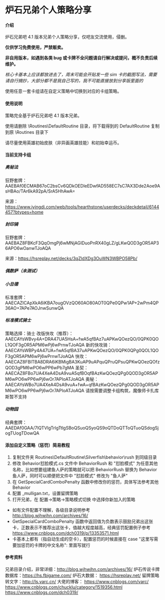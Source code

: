 # 炉石兄弟个人策略分享

#### 介绍
炉石兄弟吧 4.1 版本兄弟个人策略分享，仅吧友交流使用，侵删。

**仅供学习免费使用，严禁贩卖。**

**非自用版本，如遇到各类 bug 或卡牌不全问题请自行解决或提问，概不负责后续维护。**

*核心卡基本上应该都放进去了，周末可能会开贴发一些 sim 卡的截图写法，需要请自行摘抄，大部分都不是我自己写的，我不可能直接放到分享版里面的*

使用任意一套卡组请在自定义策略中切换到对应的卡组策略。

#### 使用说明
策略完全基于炉石兄弟吧 4.1 版本兄弟。

使用请删除 \Routines\DefaultRoutine 目录，将下载得到的 DefaultRoutine 复制到原 \Routines 目录下

请尽量使用英雄初始皮肤（非异画英雄技能）和初始幸运币。

#### 当前支持卡组

#####  奥秘法
狂野套牌：AAEBAf0ECMAB67oC2bsCv6QDkOEDleEDwfAD558EC7sC7AX3Dde2Aoe9AsHBAo/TAr6kA92pA/SrA5HhAwA=

来源：https://www.iyingdi.com/web/tools/hearthstone/userdecks/deckdetail/6144457?btypes=home

#####  封印骑
狂野套牌：AAEBAZ8FBKcF3QqOmgPj6wMNjAGIDuoPnRX40gLZ/gLKwQOD3gOR5AP36APO6wOanwTJoAQA

来源：https://hsreplay.net/decks/3qZldXDg3OuWN3WBPO58Pb/

#####  偶数萨（未测试）

#####  小丑德
标准套牌：AAECAZICApXkA6iKBA7ougOVzQO60AO80AOT0QPe0QPw1AP+2wPm4QP36AO+7APe7AOJnwSunwQA

#####  标准模式骑士
策略选择：骑士
改版快攻（推荐）：AAECAYsWBvy4A+DRA47UA5HsA+fwA5qfBAz7uAPKwQOezQO/0QPK0QOL1QOF3gOR5APM6wPj6wPrnwTJoAQA
新的快攻骑：AAECAYsWBPy4A47UA+fwA5qfBA37uAPKwQOezQO/0QPK0QPg0QOL1QOF3gOR5APM6wPj6wPrnwTJoAQA
快攻：AAECAZ8FBITBA8DRA6iKBMigBA3KuAP9uAPquQPruQPsuQPKwQOezQOfzQOD3gPM6wPO6wPP6wPb7gMA
圣契：AAECAZ8FBo7UA4XeA4DsA9vuA5qfBOqfBAzKwQOezQPg0QOD3gOR5APM6wPO6wPP6wPj6wOr7APIoATJoAQA
奥秘：AAECAYsWBo7UA4XeA4DsA9vuA+fwA+qfBAzKwQOezQPg0QOD3gOR5APM6wPO6wPP6wPj6wOr7APIoATJoAQA
请按需要调整卡组构筑，魔像师卡扎库斯暂不支持

##### 动物园
经典套牌：AAEDAf0GAA/7lQTVlgTrlgTtlgSBoQSuoQSyoQS9oQTDoQTToQTuoQSdogSjogTUogTDowQA


#### 添加自定义策略（惩罚）简易教程
1. 复制文件夹 Routines\DefaultRoutine\Silverfish\behavior\rush 到同级目录
2. 修改 Behavior怼脸模式.cs 文件中 BehaviorRush 和 "怼脸模式" 为任意其他名称，比如想要组建鱼人萨的策略就可以把 BehaviorRush 替换为 Behavior鱼人萨，同时可以顺便把文件中 "怼脸模式" 修改为 "鱼人萨"
3. 在 GetSpecialCardComboPenalty 函数中修改你的惩罚，具体写法参考其他 Behavior
4. 配置 _mulligan.txt，设置留牌策略
5. 打开兄弟，在 配置->策略->策略模式切换 中选择你新加入的策略
- 如有文件配置不理解，各级目录说明参考 http://blog.wjhwjhn.com/archives/16/
- GetSpecialCardComboPenalty 函数中返回值为负数表示鼓励兄弟出这张卡，正数表示不推荐出这张卡，值越大程度越高，经典惩罚配置例子参考 https://www.cnblogs.com/dch0319/p/13353571.html
- 卡基本上都有（指自动生成的空卡），配置惩罚的时候直接在 case "这里写需要加惩罚的卡牌的中文名称": 里面写就行

#### 参考资料
兄弟目录介绍，非常详细：http://blog.wjhwjhn.com/archives/16/
炉石传说卡牌数据库：https://hs.fbigame.com/
炉石大数据： https://hsreplay.net/
留牌策略转文字：http://ls.varc.cn/
大佬的博客：
https://www.cnblogs.com/varc/
https://www.cnblogs.com/chucklu/category/1519356.html
https://www.cnblogs.com/dch0319/